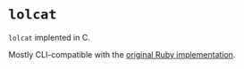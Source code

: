 # `lolcat`

`lolcat` implented in C.

Mostly CLI-compatible with the [original Ruby implementation](https://github.com/busyloop/lolcat/).
